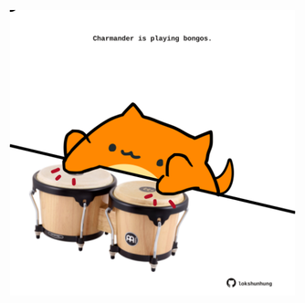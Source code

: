 <!-- built at 23/08/2025, 14:00:36 UTC -->
<p align="center">
  <img width="500" height="500" src="./ReadmeImage.svg">
</p>
